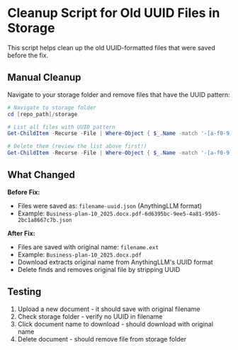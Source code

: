 # Cleanup Script for Old UUID Files in Storage

This script helps clean up the old UUID-formatted files that were saved before the fix.

## Manual Cleanup

Navigate to your storage folder and remove files that have the UUID pattern:

```powershell
# Navigate to storage folder
cd [repo_path]/storage

# List all files with UUID pattern
Get-ChildItem -Recurse -File | Where-Object { $_.Name -match '-[a-f0-9]{8}-[a-f0-9]{4}-[a-f0-9]{4}-[a-f0-9]{4}-[a-f0-9]{12}\.json$' }

# Delete them (review the list above first!)
Get-ChildItem -Recurse -File | Where-Object { $_.Name -match '-[a-f0-9]{8}-[a-f0-9]{4}-[a-f0-9]{4}-[a-f0-9]{4}-[a-f0-9]{12}\.json$' } | Remove-Item
```

## What Changed

**Before Fix:**
- Files were saved as: `filename-uuid.json` (AnythingLLM format)
- Example: `Business-plan-10_2025.docx.pdf-6d6395bc-9ee5-4a81-9505-2bc1a8667c7b.json`

**After Fix:**
- Files are saved with original name: `filename.ext`
- Example: `Business-plan-10_2025.docx.pdf`
- Download extracts original name from AnythingLLM's UUID format
- Delete finds and removes original file by stripping UUID

## Testing

1. Upload a new document - it should save with original filename
2. Check storage folder - verify no UUID in filename
3. Click document name to download - should download with original name
4. Delete document - should remove file from storage folder
